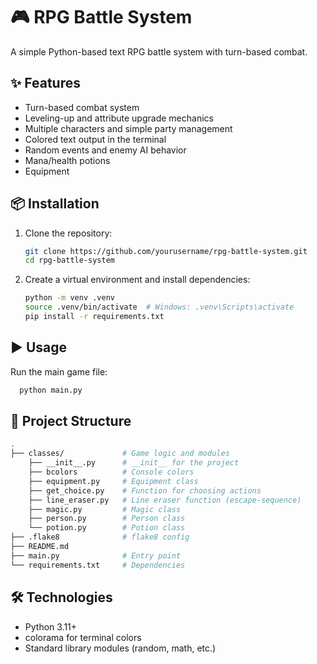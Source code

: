 # 🎮 RPG Battle System

A simple Python-based text RPG battle system with turn-based combat.

## ✨ Features
- Turn-based combat system
- Leveling-up and attribute upgrade mechanics
- Multiple characters and simple party management
- Colored text output in the terminal
- Random events and enemy AI behavior
- Mana/health potions
- Equipment

## 📦 Installation
1. Clone the repository:
   ```bash
   git clone https://github.com/yourusername/rpg-battle-system.git
   cd rpg-battle-system
   ```
2. Create a virtual environment and install dependencies:
   ```bash
   python -m venv .venv
   source .venv/bin/activate  # Windows: .venv\Scripts\activate
   pip install -r requirements.txt
   ```
## ▶️ Usage
Run the main game file:
  ```bash
    python main.py
  ```

## 📂 Project Structure
  ```bash
  .
  ├── classes/             # Game logic and modules
      ├── __init__.py      # __init__ for the project
      ├── bcolors          # Console colors
      ├── equipment.py     # Equipment class
      ├── get_choice.py    # Function for choosing actions
      ├── line_eraser.py   # Line eraser function (escape-sequence)
      ├── magic.py         # Magic class
      ├── person.py        # Person class
      └── potion.py        # Potion class
  ├── .flake8              # flake8 config
  ├── README.md
  ├── main.py              # Entry point
  └── requirements.txt     # Dependencies
  ```
## 🛠 Technologies
- Python 3.11+
- colorama for terminal colors
- Standard library modules (random, math, etc.)
